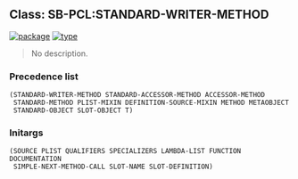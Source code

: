 ## Class: SB-PCL:STANDARD-WRITER-METHOD
[![package](https://img.shields.io/badge/Package-SB--PCL-5f9ea0.svg?style=social&colorA=999999)](../) [![type](https://img.shields.io/badge/Type-Class-5f9ea0.svg?style=social&colorA=999999)](../#class) 

> No description.

### Precedence list
```
(STANDARD-WRITER-METHOD STANDARD-ACCESSOR-METHOD ACCESSOR-METHOD
 STANDARD-METHOD PLIST-MIXIN DEFINITION-SOURCE-MIXIN METHOD METAOBJECT
 STANDARD-OBJECT SLOT-OBJECT T)
```
### Initargs
```
(SOURCE PLIST QUALIFIERS SPECIALIZERS LAMBDA-LIST FUNCTION DOCUMENTATION
 SIMPLE-NEXT-METHOD-CALL SLOT-NAME SLOT-DEFINITION)
```
